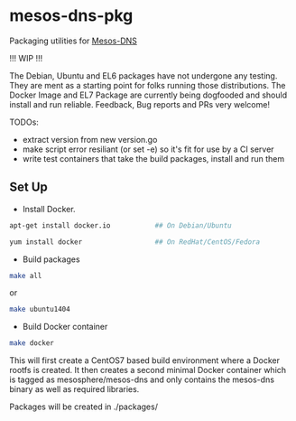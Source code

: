 mesos-dns-pkg
=============
Packaging utilities for [Mesos-DNS](https://github.com/mesosphere/mesos-dns)

!!! WIP !!!

The Debian, Ubuntu and EL6 packages have not undergone any testing. They are ment as a starting point for folks running those distributions. The Docker Image and EL7 Package are currently being dogfooded and should install and run reliable. Feedback, Bug reports and PRs very welcome!


TODOs:
- extract version from new version.go
- make script error resiliant (or set -e) so it's fit for use by a CI server
- write test containers that take the build packages, install and run them

Set Up
------
* Install Docker.

```bash
apt-get install docker.io			## On Debian/Ubuntu
```

```bash
yum install docker                  ## On RedHat/CentOS/Fedora
```

* Build packages

```bash
make all
```

or

```bash
make ubuntu1404
```

* Build Docker container

```bash
make docker
```

This will first create a CentOS7 based build environment where a Docker rootfs is created.
It then creates a second minimal Docker container which is tagged as mesosphere/mesos-dns and only contains the mesos-dns binary as well as required libraries.


Packages will be created in ./packages/
